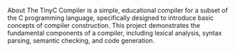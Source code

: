 About
The TinyC Compiler is a simple, educational compiler for a subset of the C programming language, 
specifically designed to introduce basic concepts of compiler construction. This project demonstrates 
the fundamental components of a compiler, including lexical analysis, syntax parsing, semantic 
checking, and code generation.
